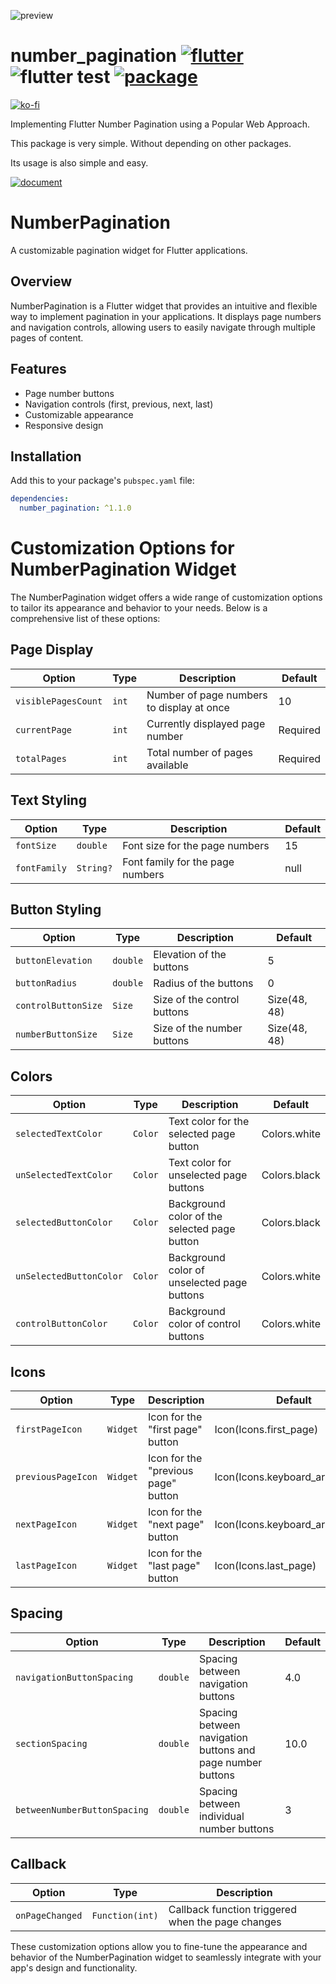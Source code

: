 
![preview](https://github.com/xpwmaosldk/number_pagination/assets/13146337/aed48430-96de-43ec-8864-dc75cae9a197)

# number_pagination [![flutter](https://img.shields.io/badge/Flutter-027DFD)](https://flutter.dev/) ![flutter test](https://github.com/xpwmaosldk/number_pagination/actions/workflows/flutter_test.yml/badge.svg) [![package](https://img.shields.io/badge/pub.dev-number__pagenation-0553B1)](https://pub.dev/packages/number_pagination) 

[![ko-fi](https://ko-fi.com/img/githubbutton_sm.svg)](https://ko-fi.com/Q5Q8BWZF)

Implementing Flutter Number Pagination using a Popular Web Approach.

This package is very simple. Without depending on other packages.

Its usage is also simple and easy.

[![document](https://img.shields.io/badge/Document-F25D50)](https://pub.dev/documentation/number_pagination/latest/number_pagination/NumberPagination-class.html)
# NumberPagination

A customizable pagination widget for Flutter applications.

## Overview

NumberPagination is a Flutter widget that provides an intuitive and flexible way to implement pagination in your applications. It displays page numbers and navigation controls, allowing users to easily navigate through multiple pages of content.

## Features

- Page number buttons
- Navigation controls (first, previous, next, last)
- Customizable appearance
- Responsive design

## Installation

Add this to your package's `pubspec.yaml` file:

```yaml
dependencies:
  number_pagination: ^1.1.0
```
# Customization Options for NumberPagination Widget

The NumberPagination widget offers a wide range of customization options to tailor its appearance and behavior to your needs. Below is a comprehensive list of these options:

## Page Display

| Option              | Type  | Description                               | Default  |
| ------------------- | ----- | ----------------------------------------- | -------- |
| `visiblePagesCount` | `int` | Number of page numbers to display at once | 10       |
| `currentPage`       | `int` | Currently displayed page number           | Required |
| `totalPages`        | `int` | Total number of pages available           | Required |

## Text Styling

| Option       | Type      | Description                      | Default |
| ------------ | --------- | -------------------------------- | ------- |
| `fontSize`   | `double`  | Font size for the page numbers   | 15      |
| `fontFamily` | `String?` | Font family for the page numbers | null    |

## Button Styling

| Option              | Type     | Description                 | Default      |
| ------------------- | -------- | --------------------------- | ------------ |
| `buttonElevation`   | `double` | Elevation of the buttons    | 5            |
| `buttonRadius`      | `double` | Radius of the buttons       | 0            |
| `controlButtonSize` | `Size`   | Size of the control buttons | Size(48, 48) |
| `numberButtonSize`  | `Size`   | Size of the number buttons  | Size(48, 48) |

## Colors

| Option                  | Type    | Description                                  | Default      |
| ----------------------- | ------- | -------------------------------------------- | ------------ |
| `selectedTextColor`     | `Color` | Text color for the selected page button      | Colors.white |
| `unSelectedTextColor`   | `Color` | Text color for unselected page buttons       | Colors.black |
| `selectedButtonColor`   | `Color` | Background color of the selected page button | Colors.black |
| `unSelectedButtonColor` | `Color` | Background color of unselected page buttons  | Colors.white |
| `controlButtonColor`    | `Color` | Background color of control buttons          | Colors.white |

## Icons

| Option             | Type     | Description                         | Default                          |
| ------------------ | -------- | ----------------------------------- | -------------------------------- |
| `firstPageIcon`    | `Widget` | Icon for the "first page" button    | Icon(Icons.first_page)           |
| `previousPageIcon` | `Widget` | Icon for the "previous page" button | Icon(Icons.keyboard_arrow_left)  |
| `nextPageIcon`     | `Widget` | Icon for the "next page" button     | Icon(Icons.keyboard_arrow_right) |
| `lastPageIcon`     | `Widget` | Icon for the "last page" button     | Icon(Icons.last_page)            |

## Spacing

| Option                       | Type     | Description                                                | Default |
| ---------------------------- | -------- | ---------------------------------------------------------- | ------- |
| `navigationButtonSpacing`    | `double` | Spacing between navigation buttons                         | 4.0     |
| `sectionSpacing`             | `double` | Spacing between navigation buttons and page number buttons | 10.0    |
| `betweenNumberButtonSpacing` | `double` | Spacing between individual number buttons                  | 3       |

## Callback

| Option          | Type            | Description                                       |
| --------------- | --------------- | ------------------------------------------------- |
| `onPageChanged` | `Function(int)` | Callback function triggered when the page changes |

These customization options allow you to fine-tune the appearance and behavior of the NumberPagination widget to seamlessly integrate with your app's design and functionality.